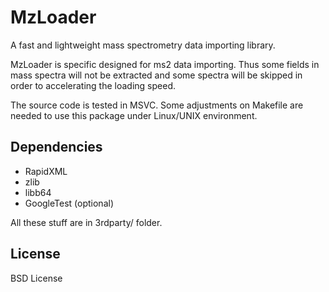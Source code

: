 # MzLoader

A fast and lightweight mass spectrometry data importing library.

MzLoader is specific designed for ms2 data importing. Thus some fields in mass spectra
will not be extracted and some spectra will be skipped in order to accelerating the
loading speed.

The source code is tested in MSVC. Some adjustments on Makefile are needed to use this
package under Linux/UNIX environment.

## Dependencies

- RapidXML
- zlib
- libb64
- GoogleTest (optional)

All these stuff are in 3rdparty/ folder.

## License
BSD License

